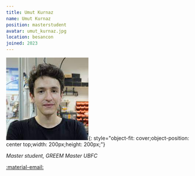 ```yaml
---
title: Umut Kurnaz
name: Umut Kurnaz
position: masterstudent
avatar: umut_kurnaz.jpg
location: besancon
joined: 2023
---
```


![img](../images/people/umut_kurnaz.jpg){: style="object-fit: cover;object-position: center top;width: 200px;height: 200px;"}

_Master student, GREEM Master UBFC_<br>

<a href="mailto:umutufkuk@gmail.com">:material-email:</a>&nbsp;&nbsp;&nbsp;&nbsp;


<!-- ### Bio 

My undergrad was at Dartmouth College, where I mostly did Computer Science and Engineering, but sparked an interest in the connection between AI and neuroscience. This led me in 2014 to a PhD program in Computer Science at the University of Rochester, where I quickly discovered that making "brain inspired AI" means first understanding "brains." I transferred to the Brain and Cognitive Science department in 2015, where I did my main PhD work on Bayesian Inference in low-level visual perception, graduating in fall 2020. 

### Research Interests

Everyone keeps talking about optimal Bayesian brains (myself included). What does this really mean? How far can this metaphor take us? When, why, and how do optimal agents use probability to reason about the world? And, finally, what can all of this really tell us about the brain? 

-->